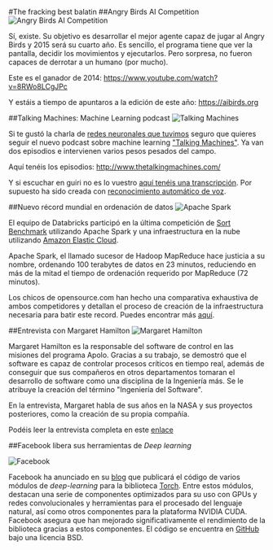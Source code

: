 <!--¿Fecha: 15 de enero-31 de enero?-->
#The fracking best balatin
##Angry Birds AI Competition
![Angry Birds AI Competition](https://aibirds.org/images/banners/aibirds.png)

Sí, existe. Su objetivo es desarrollar el mejor agente capaz de jugar al Angry Birds y 2015 será su cuarto año. Es sencillo, el programa tiene que ver la pantalla, decidir los movimientos y ejecutarlos. Pero sorpresa, no fueron capaces de derrotar a un humano (por mucho).

Este es el ganador de 2014: https://www.youtube.com/watch?v=8RWo8LCgJPc

Y estáis a tiempo de apuntaros a la edición de este año: https://aibirds.org

##Talking Machines: Machine Learning podcast
![Talking Machines](http://static1.squarespace.com/static/54a56ccbe4b0ab38fed9fc81/t/54a56d1fe4b0c309d01404ce/1421332685021/?format=1500w)

Si te gustó la charla de [redes neuronales que tuvimos](https://www.youtube.com/watch?v=yN3bPRHLd5s) seguro que quieres seguir el nuevo podcast sobre machine learning ["Talking Machines"](http://www.thetalkingmachines.com). Ya van dos episodios e intervienen varios pesos pesados del campo.

Aquí tenéis los episodios: http://www.thetalkingmachines.com/

Y si escuchar en guiri no es lo vuestro [aquí tenéis una transcripción](http://pastebin.com/N3RuPQ8c). Por supuesto ha sido creada con [reconocimiento automático de voz](http://www.reddit.com/r/MachineLearning/comments/2r5cuq/talkingmachines_a_new_podcast_featuring/cnd1h0p).

##Nuevo récord mundial en ordenación de datos
![Apache Spark](http://docs.sigmoidanalytics.com/images/c/ce/Sparkimage.png)

El equipo de Databricks participó en la última competición de [Sort Benchmark](http://sortbenchmark.org/) utilizando Apache Spark y una infraestructura en la nube utilizando [Amazon Elastic Cloud](http://aws.amazon.com/ec2/).

Apache Spark, el llamado sucesor de Hadoop MapReduce hace justicia a su nombre, ordenando 100 terabytes de datos en 23 minutos, reduciendo en más de la mitad el tiempo de ordenación requerido por MapReduce (72 minutos).

Los chicos de opensource.com han hecho una comparativa exhaustiva de ambos competidores y detallan el proceso de creación de la infraestructura necesaria para batir este record. Puedes encontrar más [aquí](http://opensource.com/business/15/1/apache-spark-new-world-record).

##Entrevista con Margaret Hamilton
![Margaret Hamilton](https://d262ilb51hltx0.cloudfront.net/max/800/1*qJnPOGdtk1q7dq17tx1aYg.gif)

Margaret Hamilton es la responsable del software de control en las misiones del programa Apolo. Gracias a su trabajo, se demostró que el software es capaz de controlar procesos críticos en tiempo real, además de conseguir que sus compañeros en otros departamentos tomaran el desarrollo de software como una disciplina de la Ingeniería más. Se le atribuye la creación del término "Ingeniería del Software".

En la entrevista, Margaret habla de sus años en la NASA y sus proyectos posteriores, como la creación de su propia compañía.

Podéis leer la entrevista completa en este [enlace](https://medium.com/@verne/margaret-hamilton-the-engineer-who-took-the-apollo-to-the-moon-7d550c73d3fa)

##Facebook libera sus herramientas de *Deep learning*

![Facebook](http://www.kurzweilai.net/images/facebook_logo.png)

Facebook ha anunciado en su [blog](https://research.facebook.com/blog/879898285375829/fair-open-sources-deep-learning-modules-for-torch/) que publicará el código de varios módulos de *deep-learning* para la biblioteca [Torch](http://torch.ch/). Entre estos módulos, destacan una serie de componentes optimizados para su uso con GPUs y redes convolucionales y herramientas para el procesado del lenguaje natural, así como otros componentes para la plataforma NVIDIA CUDA. Facebook asegura que han mejorado significativamente el rendimiento de la biblioteca gracias a estos componentes.
El código se encuentra en [GitHub](https://github.com/facebook/fbcunn) bajo una licencia BSD.

